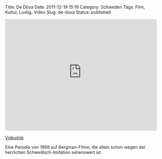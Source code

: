 Title: De Düva
Date: 2011-12-19 15:19
Category: Schweden
Tags: Film, Kultur, Lustig, Video
Slug: de-duva
Status: published

<iframe width="499" height="368" src="http://www.youtube-nocookie.com/embed/8X2QmLWWxq4" frameborder="0" allowfullscreen></iframe>

[Videolink](https://www.youtube.com/watch?v=8X2QmLWWxq4)

Eine Parodie von 1968 auf Bergman-Filme, die allein schon wegen der
herrlichen Schwedisch-Imitation sehenswert ist.

